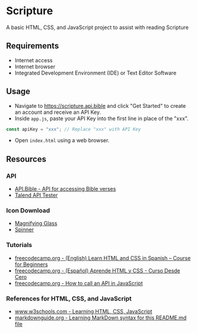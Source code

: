 # Scripture

A basic HTML, CSS, and JavaScript project to assist with reading Scripture

## Requirements

- Internet access
- Internet browser
- Integrated Development Environment (IDE) or Text Editor Software

## Usage

- Navigate to https://scripture.api.bible and click "Get Started" to create an account and receive an API Key.
- Inside `app.js`, paste your API Key into the first line in place of the "xxx".

```js
const apiKey = "xxx"; // Replace "xxx" with API Key
```

- Open `index.html` using a web browser.

## Resources

### API

- [API.Bible - API for accessing Bible verses](https://scripture.api.bible/)
- [Talend API Tester](https://chromewebstore.google.com/detail/talend-api-tester-free-ed/aejoelaoggembcahagimdiliamlcdmfm?hl=en)

### Icon Download

- [Magnifying Glass](https://fontawesome.com/icons/magnifying-glass?f=classic&s=solid&pc=%23d3d3d3)
- [Spinner](https://fontawesome.com/icons/spinner?f=classic&s=solid&sz=2xl&pc=%23000000)

### Tutorials

- [freecodecamp.org - (English) Learn HTML and CSS in Spanish – Course for Beginners](https://www.freecodecamp.org/news/learn-html-and-css-in-spanish-course-for-beginners/)
- [freecodecamp.org - (Español) Aprende HTML y CSS - Curso Desde Cero](https://www.freecodecamp.org/espanol/news/aprende-html-y-css-curso-desde-cero/)
- [freecodecamp.org - How to call an API in JavaScript](https://www.freecodecamp.org/news/make-api-calls-in-javascript/)

### References for HTML, CSS, and JavaScript

- [www.w3schools.com - Learning HTML, CSS, JavaScript](https://www.w3schools.com/)
- [markdownguide.org - Learning MarkDown syntax for this README.md file](https://www.markdownguide.org/cheat-sheet/)
